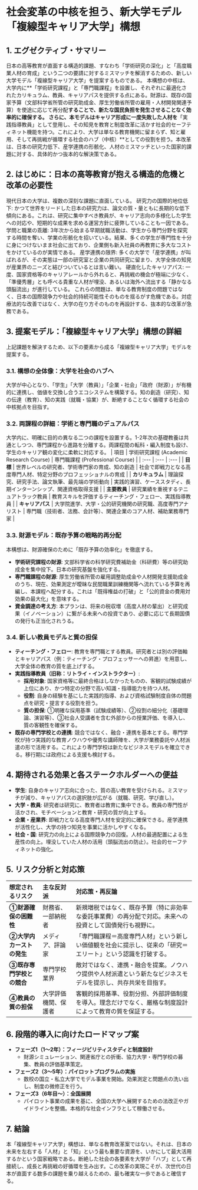 # 社会変革の中核を担う、新大学モデル「複線型キャリア大学」構想


## 1. エグゼクティブ・サマリー

日本の高等教育が直面する構造的課題、すなわち「学術研究の深化」と「高度職業人材の育成」という二つの要請に対するミスマッチを解消するための、新しい大学モデル「複線型キャリア大学」を提案するものである。
本構想の中核は、大学内に**「学術研究課程」と「専門職課程」を設置し、それぞれに最適化されたカリキュラム、教員、キャリアパスを提供する点にある。財源は、既存の国家予算（文部科学省所管の研究助成金、厚生労働省所管の雇用・人材開発関連予算）を使途に応じて再分配**することで、新たな国民負担を発生させることなく効率的に確保する。
さらに、本モデルはキャリア形成に一度失敗した人材を**「実践指導教員」として登用し、その知見を教育と制度改革に活かす社会的セーフティネット機能を持つ。これにより、大学は単なる教育機関に留まらず、知と雇用、そして再挑戦が循環する社会のハブ（中核）**としての役割を担う。本改革は、日本の研究力低下、産学連携の形骸化、人材のミスマッチといった国家的課題に対する、具体的かつ抜本的な解決策である。

## 2. はじめに：日本の高等教育が抱える構造的危機と改革の必要性

現代日本の大学は、複数の深刻な課題に直面している。
研究力の国際的地位低下: かつて世界をリードした日本の研究力は、論文の質・量ともに長期的な低下傾向にある。これは、研究に集中すべき教員が、キャリア志向の多様化した学生への対応や、短期的な成果を求める運営方針に疲弊していることも一因である。
学問と職業の乖離: 3年次から始まる早期就職活動は、学生から専門分野を探究する時間を奪い、学業の形骸化を招いている。結果、多くの学生が専門性を十分に身につけないまま社会に出ており、企業側も新入社員の再教育に多大なコストをかけているのが実情である。
産学連携の限界: 多くの大学で「産学連携」が叫ばれるが、その実態は一部の研究室と企業の共同研究に留まり、大学全体の知見が産業界のニーズと結びついているとは言い難い。
硬直化したキャリアパス: 一度、国家資格等のキャリアレールから外れると、再挑戦の機会が極端に少なく、「準優秀層」とも呼べる貴重な人材が埋没、あるいは海外へ流出する「静かなる頭脳流出」が進行している。
これらの問題は、単なる教育制度の問題ではなく、日本の国際競争力や社会的持続可能性そのものを揺るがす危機である。対症療法的な改善ではなく、大学の在り方そのものを再設計する、抜本的な改革が急務である。

## 3. 提案モデル：「複線型キャリア大学」構想の詳細

上記課題を解決するため、以下の要素から成る「複線型キャリア大学」モデルを提案する。

### 3.1. 構想の全体像：大学を社会のハブへ

大学が中心となり、「学生」「大学（教員）」「企業・社会」「政府（財源）」が有機的に連携し、価値を交換し合うエコシステムを構築する。知の創造（研究）、知の伝達（教育）、知の実践（就職・協業）が、断絶することなく循環する社会の中核拠点を目指す。

### 3.2. 両課程の詳細：学術と専門職のデュアルパス

大学内に、明確に目的の異なる二つの課程を設置する。1-2年次の基礎教養は共通としつつ、専門課程から進路を分離する。両課程間の転科・編入制度も設け、学生のキャリア観の変化に柔軟に対応する。
| 項目 | 学術研究課程 (Academic Research Course) | 専門職課程 (Professional Course) |
| :--- | :--- | :--- |
| **目標** | 世界レベルの研究者、学術専門家の育成、知の創造 | 社会で即戦力となる高度専門人材、特定分野のプロフェッショナルの育成 |
| **カリキュラム** | 理論探究、研究手法、論文執筆、最先端の学術動向 | 実践的演習、ケーススタディ、長期インターンシップ、関連資格取得支援 |
| **主要教員** | 研究業績を重視するテニュアトラック教員 | 教育スキルを評価するティーチング・フェロー、実践指導教員 |
| **キャリアパス** | 大学院進学、大学・公的研究機関の研究職、高度専門アナリスト | 専門職（技術者、法務、会計等）、関連企業のコア人材、補助業務専門家 |


### 3.3. 財源モデル：既存予算の戦略的再分配

本構想は、財源確保のために「既存予算の効率化」を徹底する。
*   **学術研究課程の財源**: 文部科学省の科学研究費補助金（科研費）等の研究助成金を集中投下。日本の研究基盤を強化する。
*   **専門職課程の財源**: 厚生労働省所管の雇用調整助成金や人材開発支援助成金のうち、現在、効果測定が曖昧な民間職業訓練機関等へ流れている予算を再編し、本課程へ配分する。これは「既得権益の打破」と「公的資金の費用対効果の最大化」を意味する。
*   **資金調達の考え方**: 本プランは、将来の税収増（高度人材の輩出）と研究成果（イノベーション）に繋がる未来への投資であり、必要に応じて長期国債の発行も正当化されうる。

### 3.4. 新しい教員モデルと質の担保

*   **ティーチング・フェロー**: 教育を専門職とする教員。研究者とは別の評価軸とキャリアパス（例：ティーチング・プロフェッサーへの昇進）を用意し、大学全体の教育の質を底上げする。
*   **実践指導教員（旧称：リトライ・インストラクター）**:
    *   **採用対象**: 国家資格等に最終合格はしなかったものの、客観的試験成績が上位にあり、かつ特定の分野で高い知識・指導能力を持つ人材。
    *   **役割**: 自身の経験を基にした実践的指導、および資格試験制度自体の問題点を研究・提言する役割を担う。
    *   **質の担保**: ①明確な採用基準（試験成績等）、②役割の細分化（基礎理論、演習等）、③社会人受講者を含む外部からの授業評価、を導入し、質の客観性を確保する。
*   **既存の専門学校との連携**: 競合ではなく、融合・連携を基本とする。専門学校が持つ実践的な教育ノウハウや優秀な講師陣を、大学が業務委託や人材派遣の形で活用する。これにより専門学校は新たなビジネスモデルを確立できる。移行期には政府による支援も検討する。

## 4. 期待される効果と各ステークホルダーへの便益

*   **学生**: 自身のキャリア志向に合った、質の高い教育を受けられる。ミスマッチが減り、キャリアパスの選択肢が広がる（就職、研究、学び直し）。
*   **大学・教員**: 研究者は研究に、教育者は教育に集中できる。教員の専門性が活かされ、モチベーションと教育・研究の質が向上する。
*   **企業・産業界**: 即戦力となる高度専門人材を安定的に確保できる。産学連携が活性化し、大学の持つ知見を事業に活かしやすくなる。
*   **社会・国**: 研究力の向上による国際競争力の回復。人材の最適配置による生産性の向上。埋没していた人材の活用（頭脳流出の防止）。社会的セーフティネットの強化。

## 5. リスク分析と対応策

| 想定されるリスク | 主な反対派 | 対応策・再反論 |
| :--- | :--- | :--- |
| **①財源確保の困難性** | 財務省、一部納税者 | 新規増税ではなく、既存予算（特に非効率な委託事業費）の再分配で対応。未来への投資として国債発行も視野に。 |
| **②大学内カーストの発生** | メディア、評論家 | 「専門職課程＝高度専門人材」という新しい価値観を社会に提示し、従来の「研究＝エリート」という認識を打破する。 |
| **③既存専門学校との競合** | 専門学校業界 | 敵対ではなく、連携・融合を提案。ノウハウ提供や人材派遣という新たなビジネスモデルを提示し、共存共栄を目指す。 |
| **④教員の質の担保** | 大学評価機関、保護者 | 客観的採用基準、役割分担、外部評価制度を導入。理念だけでなく、厳格な制度設計によって教育の質を保証する。 |


## 6. 段階的導入に向けたロードマップ案

*   **フェーズ1（1〜2年）：フィージビリティスタディと制度設計**
    *   財源シミュレーション、関連省庁との折衝、協力大学・専門学校の募集、教員の評価基準策定。
*   **フェーズ2（3〜5年）：パイロットプログラムの実施**
    *   数校の国立・私立大学でモデル事業を開始。効果測定と問題点の洗い出し、制度の微修正を行う。
*   **フェーズ3（6年目〜）：全国展開**
    *   パイロット事業の成果を基に、全国の大学へ展開するための法改正やガイドラインを整備。本格的な社会インフラとして稼働させる。

## 7. 結論

本「複線型キャリア大学」構想は、単なる教育改革案ではない。それは、日本の未来を左右する「人材」と「知」という最も重要な資源を、いかにして最大活用するかという国家戦略である。断絶した社会の各要素を大学が「ハブ」として再接続し、成長と再挑戦の好循環を生み出す。この改革の実現こそが、次世代の日本が直面する数多の課題を乗り越えるための、最も確実な一歩であると確信する。
